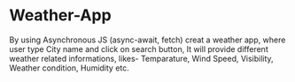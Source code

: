 # Weather-App
By using Asynchronous JS (async-await, fetch) creat a weather app, where user type City name and click on search button, It will provide different weather related informations, likes- Temparature, Wind Speed, Visibility, Weather condition, Humidity etc.
